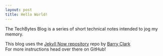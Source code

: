 ```yaml
---
layout: post
title: Hello World!
---
```


The TechBytes Blog is a series of short technical notes intended to jog my memory.

This blog uses the [Jekyll Now repository](https://github.com/barryclark/jekyll-now) repo by [Barry Clark](https://github.com/barryclark)  
For more instructions head over there on GitHub! 
